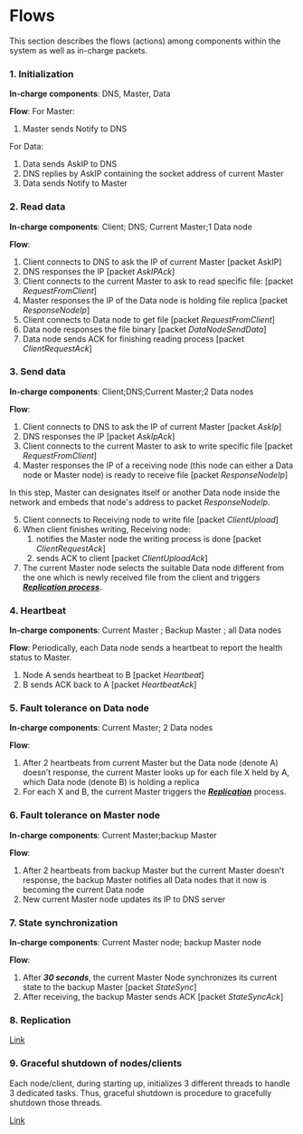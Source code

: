 # Flows

This section describes the flows (actions) among components within the system as well as in-charge packets.

### 1. Initialization

**In-charge components**: DNS, Master, Data

**Flow**:
For Master:

1. Master sends Notify to DNS

For Data:

1. Data sends AskIP to DNS
2. DNS replies by AskIP containing the socket address of current Master
3. Data sends Notify to Master

### 2. Read data

**In-charge components**: Client; DNS; Current Master;1 Data node

**Flow**:

1. Client connects to DNS to ask the IP of current Master [packet AskIP]
2. DNS responses the IP [packet *AskIPAck*]
3. Client connects to the current Master to ask to read specific file: [packet *RequestFromClient*]
4. Master responses the IP of the Data node is holding file replica [packet *ResponseNodeIp*]
5. Client connects to Data node to get file [packet *RequestFromClient*]
6. Data node responses the file binary [packet *DataNodeSendData*]
7. Data node sends ACK for finishing reading process [packet *ClientRequestAck*]

### 3. Send data

**In-charge components**: Client;DNS;Current Master;2 Data nodes

**Flow**:

1. Client connects to DNS to ask the IP of current Master [packet *AskIp*]
2. DNS responses the IP [packet *AskIpAck*]
3. Client connects to the current Master to ask to write specific file [packet *RequestFromClient*]
4. Master responses the IP of a receiving node (this node can either a Data node or Master node) is ready to receive file [packet *ResponseNodeIp*]

In this step, Master can designates itself or another Data node inside the network and embeds that node's address to packet _ResponseNodeIp_.

5. Client connects to Receiving node to write file [packet *ClientUpload*]
6. When client finishes writing, Receiving node:
   1. notifies the Master node the writing process is done [packet *ClientRequestAck*]
   1. sends ACK to client [packet *ClientUploadAck*]
7. The current Master node selects the suitable Data node different from the one which is newly received file from the client and triggers [**_Replication process_**](#replication).

### 4. Heartbeat

**In-charge components**: Current Master ; Backup Master ; all Data nodes

**Flow**:
Periodically, each Data node sends a heartbeat to report the health status to Master.

1. Node A sends heartbeat to B [packet *Heartbeat*]
2. B sends ACK back to A [packet *HeartbeatAck*]

### 5. Fault tolerance on Data node

**In-charge components**: Current Master; 2 Data nodes

**Flow**:

1. After 2 heartbeats from current Master but the Data node (denote A) doesn’t response, the current Master looks up for each file X held by A, which Data node (denote B) is holding a replica
2. For each X and B, the current Master triggers the [**_Replication_**](#7-replication) process.

### 6. Fault tolerance on Master node

**In-charge components**: Current Master;backup Master

**Flow**:

1. After 2 heartbeats from backup Master but the current Master doesn’t response, the backup Master notifies all Data nodes that it now is becoming the current Data node
2. New current Master node updates its IP to DNS server

### 7. State synchronization

**In-charge components**: Current Master node; backup Master node

**Flow**:

1. After **_30 seconds_**, the current Master Node synchronizes its current state to the backup Master [packet *StateSync*]
2. After receiving, the backup Master sends ACK [packet *StateSyncAck*]

### 8. Replication

[Link](replication.md)

### 9. Graceful shutdown of nodes/clients

Each node/client, during starting up, initializes 3 different threads to handle 3 dedicated tasks. Thus, graceful shutdown is procedure to gracefully shutdown those threads.

[Link](gracefully_shutdown.md)
